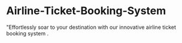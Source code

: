 # Airline-Ticket-Booking-System
"Effortlessly soar to your destination with our innovative airline ticket booking system .
